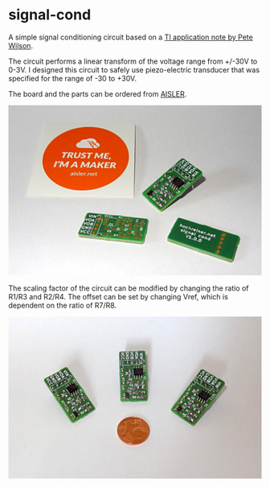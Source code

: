 # signal-cond
A simple signal conditioning circuit based on a [TI application note by Pete Wilson](http://www.ti.com/lit/an/sboa096/sboa096.pdf).

The circuit performs a linear transform of the voltage range from +/-30V to 0-3V.
I designed this circuit to safely use piezo-electric transducer that was specified for the range of -30 to +30V.

The board and the parts can be ordered from [AISLER](http://aisler.net/p/DYDJTZVP).

![bare and populated boards](signal_cond.jpg)

The scaling factor of the circuit can be modified by changing the ratio of R1/R3 and R2/R4.
The offset can be set by changing Vref, which is dependent on the ratio of R7/R8.

![completed modules](signal_cond_done.jpg)
